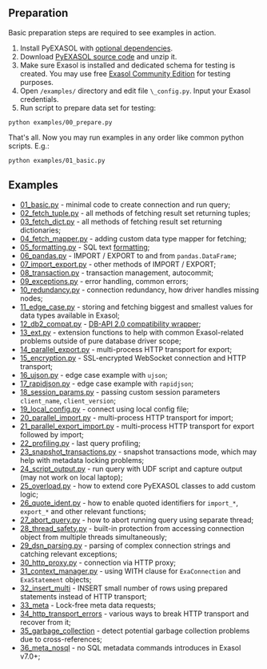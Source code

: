 ## Preparation
Basic preparation steps are required to see examples in action.

1. Install PyEXASOL with [optional dependencies](/docs/DEPENDENCIES.md).
2. Download [PyEXASOL source code](https://github.com/badoo/pyexasol/archive/master.zip) and unzip it.
3. Make sure Exasol is installed and dedicated schema for testing is created. You may use free [Exasol Community Edition](https://www.exasol.com/portal/display/DOWNLOAD/Free+Trial) for testing purposes.
4. Open `/examples/` directory and edit file `\_config.py`. Input your Exasol credentials.
5. Run script to prepare data set for testing:
```
python examples/00_prepare.py
```

That's all. Now you may run examples in any order like common python scripts. E.g.:
```
python examples/01_basic.py
```

## Examples

- [01_basic.py](/examples/01_basic.py) - minimal code to create connection and run query;
- [02_fetch_tuple.py](/examples/02_fetch_tuple.py) - all methods of fetching result set returning tuples;
- [03_fetch_dict.py](/examples/03_fetch_dict.py) - all methods of fetching result set returning dictionaries;
- [04_fetch_mapper.py](/examples/04_fetch_mapper.py) - adding custom data type mapper for fetching;
- [05_formatting.py](/examples/05_formatting.py) - SQL text [formatting](/docs/SQL_FORMATTING.md);
- [06_pandas.py](/examples/06_pandas.py) - IMPORT / EXPORT to and from `pandas.DataFrame`;
- [07_import_export.py](/examples/07_import_export.py) - other methods of IMPORT / EXPORT;
- [08_transaction.py](/examples/08_transaction.py) - transaction management, autocommit;
- [09_exceptions.py](/examples/09_exceptions.py) - error handling, common errors;
- [10_redundancy.py](/examples/10_redundancy.py) - connection redundancy, how driver handles missing nodes;
- [11_edge_case.py](/examples/11_edge_case.py) - storing and fetching biggest and smallest values for data types available in Exasol;
- [12_db2_compat.py](/examples/12_db2_compat.py) - [DB-API 2.0 compatibility wrapper](/docs/DBAPI_COMPAT.md);
- [13_ext.py](/examples/13_ext.py) - extension functions to help with common Exasol-related problems outside of pure database driver scope;
- [14_parallel_export.py](/examples/14_parallel_export.py) - multi-process HTTP transport for export;
- [15_encryption.py](/examples/15_encryption.py) - SSL-encrypted WebSocket connection and HTTP transport;
- [16_ujson.py](/examples/16_ujson.py) - edge case example with `ujson`;
- [17_rapidjson.py](/examples/17_rapidjson.py) - edge case example with `rapidjson`;
- [18_session_params.py](/examples/18_session_params.py) - passing custom session parameters `client_name`, `client_version`;
- [19_local_config.py](/examples/19_local_config.py) - connect using local config file;
- [20_parallel_import.py](/examples/20_parallel_import.py) - multi-process HTTP transport for import;
- [21_parallel_export_import.py](/examples/21_parallel_export_import.py) - multi-process HTTP transport for export followed by import;
- [22_profiling.py](/examples/22_profiling.py) - last query profiling;
- [23_snapshot_transactions.py](/examples/23_snapshot_transactions.py) - snapshot transactions mode, which may help with metadata locking problems;
- [24_script_output.py](/examples/24_script_output.py) - run query with UDF script and capture output (may not work on local laptop);
- [25_overload.py](/examples/25_overload.py) - how to extend core PyEXASOL classes to add custom logic;
- [26_quote_ident.py](/examples/26_quote_ident.py) - how to enable quoted identifiers for `import_*`, `export_*` and other relevant functions;
- [27_abort_query.py](/examples/27_abort_query.py) - how to abort running query using separate thread;
- [28_thread_safety.py](/examples/28_thread_safety.py) - built-in protection from accessing connection object from multiple threads simultaneously;
- [29_dsn_parsing.py](/examples/29_dsn_parsing.py) - parsing of complex connection strings and catching relevant exceptions;
- [30_http_proxy.py](/examples/30_http_proxy.py) - connection via HTTP proxy;
- [31_context_manager.py](/examples/31_context_manager.py) - using WITH clause for `ExaConnection` and `ExaStatement` objects;
- [32_insert_multi](/examples/32_insert_multi.py) - INSERT small number of rows using prepared statements instead of HTTP transport;
- [33_meta](/examples/33_meta.py) - Lock-free meta data requests;
- [34_http_transport_errors](/examples/34_http_transport_errors.py) - various ways to break HTTP transport and recover from it;
- [35_garbage_collection](/examples/35_garbage_collection.py) - detect potential garbage collection problems due to cross-references;
- [36_meta_nosql](/examples/36_meta_nosql.py) - no SQL metadata commands introduces in Exasol v7.0+;
